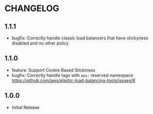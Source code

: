 # CHANGELOG

## 1.1.1
* bugfix: Correctly handle classic load balancers that have stickyness disabled and no other policy

## 1.1.0
* feature: Support Cookie Based Stickiness
* bugfix: Correctly handle tags with `aws:` reserved namespace https://github.com/aws/elastic-load-balancing-tools/issues/6

## 1.0.0
* Initial Release
